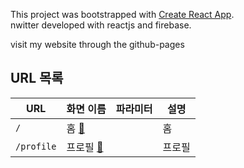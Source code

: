 This project was bootstrapped with [Create React App](https://github.com/facebook/create-react-app).  
nwitter developed with reactjs and firebase.

visit my website through the github-pages

## URL 목록

| URL                       | 화면 이름 | 파라미터 | 설명 |
|---------------------------|---|---|---|
| `/`                       | 홈 [🔗](./src/routes/Home.js) |  | 홈 |
| `/profile`                | 프로필 [🔗](./src/routes/Profile.js) |  | 프로필 |